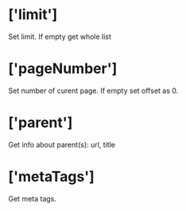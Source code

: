 # ['limit']
Set limit. If empty get whole list

# ['pageNumber']
Set number of curent page. If empty set offset as 0.

# ['parent']
Get info about parent(s): url, title

# ['metaTags']
Get meta tags.

